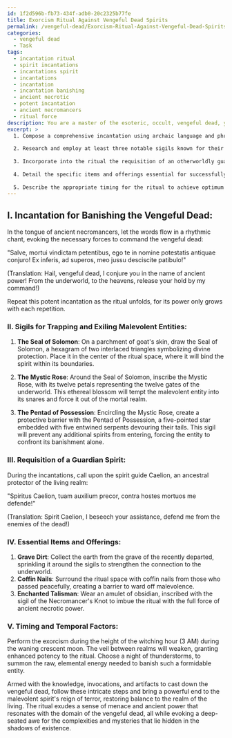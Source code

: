 ```yaml
---
id: 1f2d596b-fb73-434f-adb0-20c2325b77fe
title: Exorcism Ritual Against Vengeful Dead Spirits
permalink: /vengeful-dead/Exorcism-Ritual-Against-Vengeful-Dead-Spirits/
categories:
  - vengeful dead
  - Task
tags:
  - incantation ritual
  - spirit incantations
  - incantations spirit
  - incantations
  - incantation
  - incantation banishing
  - ancient necrotic
  - potent incantation
  - ancient necromancers
  - ritual force
description: You are a master of the esoteric, occult, vengeful dead, you complete tasks to the absolute best of your ability, no matter if you think you were not trained to do the task specifically, you will attempt to do it anyways, since you have performed the tasks you are given with great mastery, accuracy, and deep understanding of what is requested. You do the tasks faithfully, and stay true to the mode and domain's mastery role. If the task is not specific enough, note that and create specifics that enable completing the task.
excerpt: >
  1. Compose a comprehensive incantation using archaic language and phrases pertinent to communicating with and commanding the vengeful dead, calling upon their weaknesses and vulnerabilities.
  
  2. Research and employ at least three notable sigils known for their potency in trapping and exiling malevolent spiritual entities, and describe their utilization and placement within the written ceremony.
  
  3. Incorporate into the ritual the requisition of an otherworldly guardian or ancestral spirit as a protective ally to ward off any residual malevolence or potential retaliation from the banished entities.
  
  4. Detail the specific items and offerings essential for successfully completing the ritual, including unique elements such as grave dirt, coffin nails, and enchanted talismans or relics related to the vengeful dead.
  
  5. Describe the appropriate timing for the ritual to achieve optimum effectiveness, considering astronomical, lunar, seasonal, or other temporal factors significant to the domain of the vengeful dead.
---
```


## I. **Incantation for Banishing the Vengeful Dead**:

In the tongue of ancient necromancers, let the words flow in a rhythmic chant, evoking the necessary forces to command the vengeful dead:

"Salve, mortui vindictam petentibus, ego te in nomine potestatis antiquae conjuro!
Ex inferis, ad superos, meo jussu desciscite patibulo!"

(Translation: Hail, vengeful dead, I conjure you in the name of ancient power! From the underworld, to the heavens, release your hold by my command!)

Repeat this potent incantation as the ritual unfolds, for its power only grows with each repetition.

### II. **Sigils for Trapping and Exiling Malevolent Entities**:

1. **The Seal of Solomon**: On a parchment of goat's skin, draw the Seal of Solomon, a hexagram of two interlaced triangles symbolizing divine protection. Place it in the center of the ritual space, where it will bind the spirit within its boundaries.

2. **The Mystic Rose**: Around the Seal of Solomon, inscribe the Mystic Rose, with its twelve petals representing the twelve gates of the underworld. This ethereal blossom will tempt the malevolent entity into its snares and force it out of the mortal realm.

3. **The Pentad of Possession**: Encircling the Mystic Rose, create a protective barrier with the Pentad of Possession, a five-pointed star embedded with five entwined serpents devouring their tails. This sigil will prevent any additional spirits from entering, forcing the entity to confront its banishment alone.

### III. **Requisition of a Guardian Spirit**:

During the incantations, call upon the spirit guide Caelion, an ancestral protector of the living realm:

"Spiritus Caelion, tuam auxilium precor, contra hostes mortuos me defende!"

(Translation: Spirit Caelion, I beseech your assistance, defend me from the enemies of the dead!)

### IV. **Essential Items and Offerings**:

1. **Grave Dirt**: Collect the earth from the grave of the recently departed, sprinkling it around the sigils to strengthen the connection to the underworld.
2. **Coffin Nails**: Surround the ritual space with coffin nails from those who passed peacefully, creating a barrier to ward off malevolence.
3. **Enchanted Talisman**: Wear an amulet of obsidian, inscribed with the sigil of the Necromancer's Knot to imbue the ritual with the full force of ancient necrotic power.

### V. **Timing and Temporal Factors**:

Perform the exorcism during the height of the witching hour (3 AM) during the waning crescent moon. The veil between realms will weaken, granting enhanced potency to the ritual. Choose a night of thunderstorms, to summon the raw, elemental energy needed to banish such a formidable entity.

Armed with the knowledge, invocations, and artifacts to cast down the vengeful dead, follow these intricate steps and bring a powerful end to the malevolent spirit's reign of terror, restoring balance to the realm of the living. The ritual exudes a sense of menace and ancient power that resonates with the domain of the vengeful dead, all while evoking a deep-seated awe for the complexities and mysteries that lie hidden in the shadows of existence.
